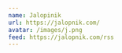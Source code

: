 ```yaml
---
name: Jalopinik
url: https://jalopnik.com/
avatar: /images/j.png
feed: https://jalopnik.com/rss
---
```

